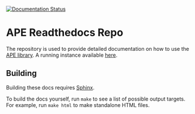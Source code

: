 [![Documentation Status](https://readthedocs.org/projects/ape-framework/badge/?version=latest)](https://ape-framework.readthedocs.io/en/latest/?badge=latest)

# APE Readthedocs Repo

The repository is used to provide detailed documentation on how to use the [APE library](https://github.com/sanctuuary/APE). A running instance available [here](https://ape-framework.readthedocs.io/en/latest/?badge=latest).

## Building

Building these docs requires [Sphinx](https://www.sphinx-doc.org/en/master/index.html).

To build the docs yourself, run `make` to see a list of possible output targets.
For example, run `make html` to make standalone HTML files.
